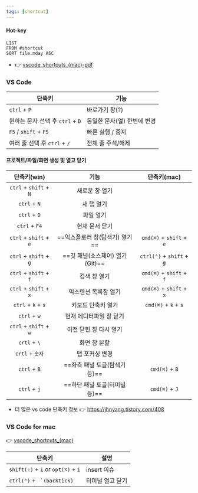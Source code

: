 ```yaml
---
tags: [shortcut]
---
```


#### Hot-key
```dataview
LIST
FROM #shortcut
SORT file.mday ASC
```
- 👉 [vscode_shortcuts_(mac)-pdf](vscode_shortcuts_(mac).pdf)

### VS Code

| 단축키                           | 기능                             |
| -------------------------------- | -------------------------------- |
| `ctrl` + `P`                     | 바로가기 창(?)                   |
| 원하는 문자 선택 후 `ctrl` + `D` | 동일한 문자(열) 한번에 변경      |
| `F5` / `shift` + `F5`            | 빠른 실행 / 중지                 |
| 여러 줄 선택 후 `ctrl` + `/`     | 전체 줄 주석/해제                |

#### 프로젝트/파일/화면 생성 및 열고 닫기

|      단축키(win)       |              기능              |        단축키(mac)        |
|:----------------------:|:------------------------------:|:-------------------------:|
| `ctrl` + `shift` + `N` |         새로운 창 열기         |                           |
|      `ctrl` + `N`      |           새 탭 열기           |                           |
|      `ctrl` + `O`      |           파일 열기            |                           |
|     `ctrl` + `F4`      |         현재 문서 닫기         |                           |
| `ctrl` + `shift` + `e` | ==익스플로러 창(탐색기) 열기== | `cmd(⌘)` + `shift` + `e`  |
| `ctrl` + `shift` + `g` |        ==깃 패널(소스제어) 열기 (Git)==         | `ctrl(⌃)` + `shift` + `g` |
| `ctrl` + `shift` + `f` |          검색 창 열기          | `cmd(⌘)` + `shift` + `f`  |
| `ctrl` + `shift` + `x` |      익스텐션 목록창 열기      | `cmd(⌘)` + `shift` + `x`  |
|   `ctrl` + `k` + `s`   |       키보드 단축키 열기       |   `cmd(⌘)` + `k` + `s`    |
|      `ctrl` + `w`      |    현재 에디터파일 창 닫기     |                           |
| `ctrl` + `shift` + `w` |     이전 닫힌 창 다시 열기     |                           |
|      `crtl` + `\`      |          화면 창 분할          |                           |
|    `crtl` + `숫자`     |         탭 포커싱 변경         |                           |
|      `ctrl` + `B`      | ==좌측 패널 토글(탐색기 등)==  |      `cmd(⌘)` + `B`       |
|      `ctrl` + `j`      | ==하단 패널 토글(터미널 등)==  |      `cmd(⌘)` + `J`       |

- 더 많은 vs code 단축키 정보 👉 https://jhnyang.tistory.com/408

### VS Code for mac

👉 [vscode_shortcuts_(mac)](vscode_shortcuts_(mac).pdf)

| 단축키                              | 설명        |
| ----------------------------------- | ----------- |
| `shift(⇧)` + `i`  or `opt(⌥)` + `i` | insert 이슈 |
| `ctrl(⌃)` + `` `(backtick)``  | 터미널 열고 닫기 |
